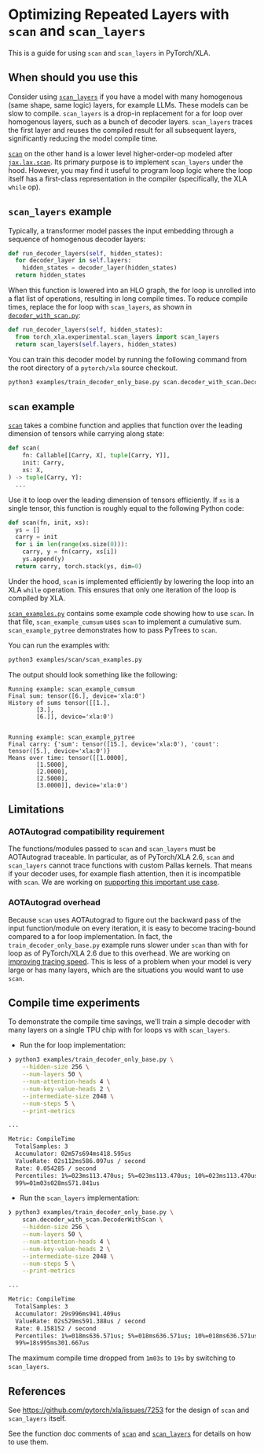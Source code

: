 # Optimizing Repeated Layers with `scan` and `scan_layers`

This is a guide for using `scan` and `scan_layers` in PyTorch/XLA.

## When should you use this

Consider using [`scan_layers`][scan_layers] if you have a model with
many homogenous (same shape, same logic) layers, for example LLMs. These models
can be slow to compile. `scan_layers` is a drop-in replacement for a for loop over
homogenous layers, such as a bunch of decoder layers. `scan_layers` traces the
first layer and reuses the compiled result for all subsequent layers, significantly
reducing the model compile time.

[`scan`][scan] on the other hand is a lower level higher-order-op modeled after
[`jax.lax.scan`][jax-lax-scan]. Its primary purpose is to implement
`scan_layers` under the hood. However, you may find it useful
to program loop logic where the loop itself has a first-class
representation in the compiler (specifically, the XLA `while` op).

## `scan_layers` example

Typically, a transformer model passes the input embedding through a sequence of
homogenous decoder layers:

```python
def run_decoder_layers(self, hidden_states):
  for decoder_layer in self.layers:
    hidden_states = decoder_layer(hidden_states)
  return hidden_states
```

When this function is lowered into an HLO graph, the for loop is unrolled into a
flat list of operations, resulting in long compile times. To reduce compile
times, replace the for loop with `scan_layers`, as shown in
[`decoder_with_scan.py`][decoder_with_scan]:

```python
def run_decoder_layers(self, hidden_states):
  from torch_xla.experimental.scan_layers import scan_layers
  return scan_layers(self.layers, hidden_states)
```

You can train this decoder model by running the following command from the root
directory of a `pytorch/xla` source checkout.

```sh
python3 examples/train_decoder_only_base.py scan.decoder_with_scan.DecoderWithScan
```

## `scan` example

[`scan`][scan] takes a combine function and applies that function over the leading
dimension of tensors while carrying along state:

```python
def scan(
    fn: Callable[[Carry, X], tuple[Carry, Y]],
    init: Carry,
    xs: X,
) -> tuple[Carry, Y]:
  ...
```

Use it to loop over the leading dimension of tensors efficiently. If `xs`
is a single tensor, this function is roughly equal to the following Python code:

```python
def scan(fn, init, xs):
  ys = []
  carry = init
  for i in len(range(xs.size(0))):
    carry, y = fn(carry, xs[i])
    ys.append(y)
  return carry, torch.stack(ys, dim=0)
```

Under the hood, `scan` is implemented efficiently by lowering the loop
into an XLA `while` operation. This ensures that only one iteration of the loop
is compiled by XLA.

[`scan_examples.py`][scan_examples] contains some example code showing how to use
`scan`. In that file, `scan_example_cumsum` uses `scan` to implement a cumulative
sum. `scan_example_pytree` demonstrates how to pass PyTrees to `scan`.

You can run the examples with:

```sh
python3 examples/scan/scan_examples.py
```

The output should look something like the following:

```
Running example: scan_example_cumsum
Final sum: tensor([6.], device='xla:0')
History of sums tensor([[1.],
        [3.],
        [6.]], device='xla:0')


Running example: scan_example_pytree
Final carry: {'sum': tensor([15.], device='xla:0'), 'count': tensor([5.], device='xla:0')}
Means over time: tensor([[1.0000],
        [1.5000],
        [2.0000],
        [2.5000],
        [3.0000]], device='xla:0')
```

## Limitations

### AOTAutograd compatibility requirement

The functions/modules passed to `scan` and `scan_layers` must be AOTAutograd
traceable. In particular, as of PyTorch/XLA 2.6, `scan` and `scan_layers` cannot
trace functions with custom Pallas kernels. That means if your decoder uses,
for example flash attention, then it is incompatible with `scan`. We are working on
[supporting this important use case][flash-attn-issue].

### AOTAutograd overhead

Because `scan` uses AOTAutograd to figure out the backward pass of the input
function/module on every iteration, it is easy to become tracing-bound compared to
a for loop implementation. In fact, the  `train_decoder_only_base.py` example runs
slower under `scan` than with for loop as of PyTorch/XLA 2.6 due to this overhead.
We are working on [improving tracing speed][retracing-issue]. This is less of a
problem when your model is very large or has many layers, which are the situations
you would want to use `scan`.

## Compile time experiments

To demonstrate the compile time savings, we'll train a simple decoder with many
layers on a single TPU chip with for loops vs with `scan_layers`.

- Run the for loop implementation:

```sh
❯ python3 examples/train_decoder_only_base.py \
    --hidden-size 256 \
    --num-layers 50 \
    --num-attention-heads 4 \
    --num-key-value-heads 2 \
    --intermediate-size 2048 \
    --num-steps 5 \
    --print-metrics

...

Metric: CompileTime
  TotalSamples: 3
  Accumulator: 02m57s694ms418.595us
  ValueRate: 02s112ms586.097us / second
  Rate: 0.054285 / second
  Percentiles: 1%=023ms113.470us; 5%=023ms113.470us; 10%=023ms113.470us; 20%=023ms113.470us; 50%=54s644ms733.284us; 80%=01m03s028ms571.841us; 90%=01m03s028ms571.841us; 95%=01m03s028ms571.841us;
  99%=01m03s028ms571.841us
```

- Run the `scan_layers` implementation:

```sh
❯ python3 examples/train_decoder_only_base.py \
    scan.decoder_with_scan.DecoderWithScan \
    --hidden-size 256 \
    --num-layers 50 \
    --num-attention-heads 4 \
    --num-key-value-heads 2 \
    --intermediate-size 2048 \
    --num-steps 5 \
    --print-metrics

...

Metric: CompileTime
  TotalSamples: 3
  Accumulator: 29s996ms941.409us
  ValueRate: 02s529ms591.388us / second
  Rate: 0.158152 / second
  Percentiles: 1%=018ms636.571us; 5%=018ms636.571us; 10%=018ms636.571us; 20%=018ms636.571us; 50%=11s983ms003.171us; 80%=18s995ms301.667us; 90%=18s995ms301.667us; 95%=18s995ms301.667us;
  99%=18s995ms301.667us
```

The maximum compile time dropped from `1m03s` to `19s` by
switching to `scan_layers`.

## References

See https://github.com/pytorch/xla/issues/7253 for the design of `scan` and
`scan_layers` itself.

See the function doc comments of [`scan`][scan] and [`scan_layers`][scan_layers]
for details on how to use them.

<!-- xrefs -->

[scan]: https://github.com/pytorch/xla/blob/master/torch_xla/experimental/scan.py
[scan_layers]: https://github.com/pytorch/xla/blob/master/torch_xla/experimental/scan_layers.py
[flash-attn-issue]: https://github.com/pytorch/xla/issues/8633
[retracing-issue]: https://github.com/pytorch/xla/issues/8632
[jax-lax-scan]: https://jax.readthedocs.io/en/latest/_autosummary/jax.lax.scan.html
[decoder_with_scan]: /examples/scan/decoder_with_scan.py
[scan_examples]: /examples/scan/scan_examples.py
